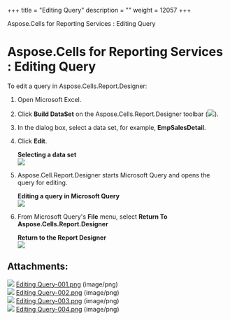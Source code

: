+++
title = "Editing Query" 
description = "" 
weight = 12057 
+++

Aspose.Cells for Reporting Services : Editing Query  

# Aspose.Cells for Reporting Services : Editing Query


To edit a query in Aspose.Cells.Report.Designer:

1.  Open Microsoft Excel.
2.  Click **Build DataSet** on the Aspose.Cells.Report.Designer toolbar (![](https://docs2.aspose.com/cells/reportingservices/attachments/6094943/6193517.png)).
3.  In the dialog box, select a data set, for example, **EmpSalesDetail**.
4.  Click **Edit**.  
      
    **Selecting a data set**  
    ![](https://docs2.aspose.com/cells/reportingservices/attachments/6094943/6193514.png)  
      
    
5.  Aspose.Cell.Report.Designer starts Microsoft Query and opens the query for editing.  
      
    **Editing a query in Microsoft Query**  
    ![](https://docs2.aspose.com/cells/reportingservices/attachments/6094943/6193515.png)  
      
    
6.  From Microsoft Query's **File** menu, select **Return To Aspose.Cells.Report.Designer**  
      
    **Return to the Report Designer**  
    ![](https://docs2.aspose.com/cells/reportingservices/attachments/6094943/6193513.png)

## Attachments:

![](https://docs2.aspose.com/cells/reportingservices/images/icons/bullet_blue.gif) [Editing Query-001.png](https://docs2.aspose.com/cells/reportingservices/attachments/6094943/6193517.png) (image/png)  
![](https://docs2.aspose.com/cells/reportingservices/images/icons/bullet_blue.gif) [Editing Query-002.png](https://docs2.aspose.com/cells/reportingservices/attachments/6094943/6193514.png) (image/png)  
![](https://docs2.aspose.com/cells/reportingservices/images/icons/bullet_blue.gif) [Editing Query-003.png](https://docs2.aspose.com/cells/reportingservices/attachments/6094943/6193515.png) (image/png)  
![](https://docs2.aspose.com/cells/reportingservices/images/icons/bullet_blue.gif) [Editing Query-004.png](https://docs2.aspose.com/cells/reportingservices/attachments/6094943/6193513.png) (image/png)  

